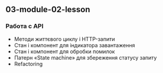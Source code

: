 ## 03-module-02-lesson
### Работа с API

- Методи життєвого циклу і HTTP-запити
- Стан і компонент для індикатора завантаження
- Стан і компонент для обробки помилок
- Патерн «State machine» для збереження статусу запиту
- Refactoring 
